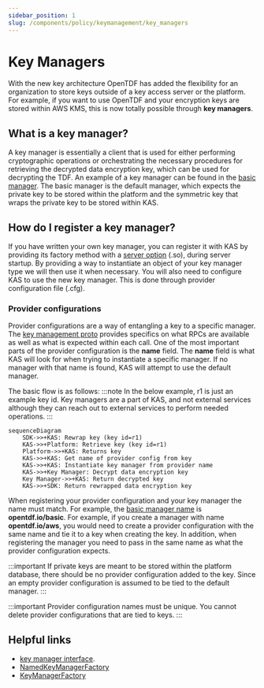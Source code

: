 ```yaml
---
sidebar_position: 1
slug: /components/policy/keymanagement/key_managers
---
```


# Key Managers

With the new key architecture OpenTDF has added the flexibility for an organization to store keys outside of a key access server or the platform. For example, if you want to use OpenTDF and your encryption keys are stored within AWS KMS, this is now totally possible through **key managers**.

## What is a key manager?

A key manager is essentially a client that is used for either performing cryptographic operations or orchestrating the necessary procedures for retrieving the decrypted data encryption key, which can be used for decrypting the TDF. An example of a key manager can be found in the [basic manager](https://github.com/opentdf/platform/blob/main/service/internal/security/basic_manager.go). The basic manager is the default manager, which expects the private key to be stored within the platform and the symmetric key that wraps the private key to be stored within KAS.

## How do I register a key manager?

If you have written your own key manager, you can register it with KAS by providing its factory method with a [server option](https://github.com/opentdf/platform/blob/main/service/pkg/server/options.go#L131) (.so), during server startup. By providing a way to instantiate an object of your key manager type we will then use it when necessary. You will also need to configure KAS to use the new key manager. This is done through provider configuration file (.cfg).

### Provider configurations

Provider configurations are a way of entangling a key to a specific manager. The [key management proto](https://github.com/opentdf/platform/blob/main/service/policy/keymanagement/key_management.proto#L76) provides specifics on what RPCs are available as well as what is expected within each call. One of the most important parts of the provider configuration is the **name** field. The **name** field is what KAS will look for when trying to instantiate a specific manager. If no manager with that name is found, KAS will attempt to use the default manager.

The basic flow is as follows:
:::note
In the below example, r1 is just an example key id.
Key managers are a part of KAS, and not external services
although they can reach out to external services to perform
needed operations.
:::

```mermaid
sequenceDiagram
    SDK->>+KAS: Rewrap key (key id=r1)
    KAS->>+Platform: Retrieve key (key id=r1)
    Platform->>+KAS: Returns key
    KAS->>+KAS: Get name of provider config from key
    KAS->>+KAS: Instantiate key manager from provider name
    KAS->>+Key Manager: Decrypt data encryption key
    Key Manager->>+KAS: Return decrypted key
    KAS->>+SDK: Return rewrapped data encryption key
```

When registering your provider configuration and your key manager the name must match. For example, the [basic manager name](https://github.com/opentdf/platform/blob/main/service/internal/security/basic_manager.go#L23) is **opentdf.io/basic**. For example, if you create a manager with name **opentdf.io/aws**, you would need to create a provider configuration with the same name and tie it to a key when creating the key. In addition, when registering the manager you need to pass in the same name as what the provider configuration expects.

:::important
If private keys are meant to be stored within the platform database,
there should be no provider configuration added to the key. Since
an empty provider configuration is assumed to be tied to the
default manager.
:::

:::important
Provider configuration names must be unique.
You cannot delete provider configurations that are tied to keys.
:::

## Helpful links

- [key manager interface](https://github.com/opentdf/platform/blob/main/service/trust/key_manager.go#L33).
- [NamedKeyManagerFactory](https://github.com/opentdf/platform/blob/main/service/trust/key_manager.go#L62)
- [KeyManagerFactory](https://github.com/opentdf/platform/blob/main/service/trust/delegating_key_service.go#L21)
